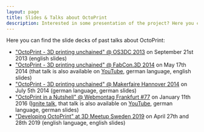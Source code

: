```yaml
---
layout: page
title: Slides & Talks about OctoPrint
description: Interested in some presentation of the project? Here you can find some slide decks and recordings of past talks about OctoPrint.
---
```


Here you can find the slide decks of past talks about OctoPrint:

* ["OctoPrint - 3D printing unchained" @ OS3DC 2013](./os3dc/) on September 21st 2013 (english slides)
* ["OctoPrint - 3D printing unchained" @ FabCon.3D 2014](./fabcon14/) on May 17th 2014 (that talk is also available on [YouTube](https://www.youtube.com/watch?v=ylmcK-QAPjc), german language, english slides)
* ["OctoPrint - 3D printing unchained" @ Makerfaire Hannover 2014](./makerfairehannover14/) on July 5th 2014 (german language, german slides)
* ["OctoPrint in a Nutshell" @ Webmontag Frankfurt #77](./wmfra77.pdf) on January 11th 2016 ([Ignite talk](https://en.wikipedia.org/wiki/Ignite_(event)), that talk is also available on [YouTube](https://www.youtube.com/watch?v=lhkX18r4Qcc), german language, german slides)
* ["Developing OctoPrint" at 3D Meetup Sweden 2019](./3dms19/) on April 27th and 28th 2019 (english language, english slides)